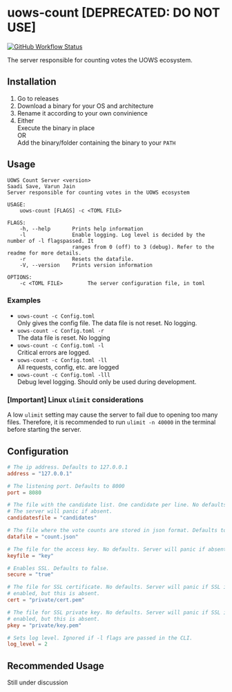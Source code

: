 # uows-count [DEPRECATED: DO NOT USE]

[![GitHub Workflow Status](https://img.shields.io/github/workflow/status/uows-master/uows-count/Rust?logo=github)](https://github.com/uows-master/uows-count/actions)

The server responsible for counting votes the UOWS ecosystem.

## Installation

1. Go to releases
2. Download a binary for your OS and architecture
3. Rename it according to your own convinience
4. Either \
Execute the binary in place \
OR \
Add the binary/folder containing the binary to your `PATH`

## Usage

```text
UOWS Count Server <version>
Saadi Save, Varun Jain
Server responsible for counting votes in the UOWS ecosystem

USAGE:
    uows-count [FLAGS] -c <TOML FILE>

FLAGS:
    -h, --help       Prints help information
    -l               Enable logging. Log level is decided by the number of -l flagspassed. It
                     ranges from 0 (off) to 3 (debug). Refer to the readme for more details.
    -r               Resets the datafile.
    -V, --version    Prints version information

OPTIONS:
    -c <TOML FILE>        The server configuration file, in toml
```

### Examples

- `uows-count -c Config.toml` \
Only gives the config file. The data file is not reset. No logging.
- `uows-count -c Config.toml -r` \
The data file is reset. No logging
- `uows-count -c Config.toml -l` \
Critical errors are logged.
- `uows-count -c Config.toml -ll` \
All requests, config, etc. are logged
- `uows-count -c Config.toml -lll` \
Debug level logging. Should only be used during development.

### __[Important]__ Linux `ulimit` considerations

A low `ulimit` setting may cause the server to fail due to opening too many files. Therefore, it is recommended to run `ulimit -n 40000` in the terminal before starting the server.

## Configuration

```toml
# The ip address. Defaults to 127.0.0.1
address = "127.0.0.1"

# The listening port. Defaults to 8000
port = 8080

# The file with the candidate list. One candidate per line. No defaults.
# The server will panic if absent.
candidatesfile = "candidates"

# The file where the vote counts are stored in json format. Defaults to count.json.
datafile = "count.json"

# The file for the access key. No defaults. Server will panic if absent.
keyfile = "key"

# Enables SSL. Defaults to false.
secure = "true"

# The file for SSL certificate. No defaults. Server will panic if SSL is
# enabled, but this is absent.
cert = "private/cert.pem"

# The file for SSL private key. No defaults. Server will panic if SSL is
# enabled, but this is absent.
pkey = "private/key.pem"

# Sets log level. Ignored if -l flags are passed in the CLI.
log_level = 2
```

## Recommended Usage

Still under discussion
